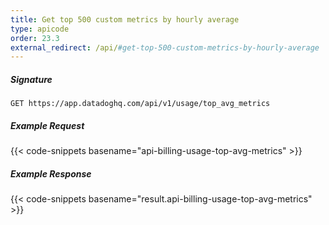```yaml
---
title: Get top 500 custom metrics by hourly average
type: apicode
order: 23.3
external_redirect: /api/#get-top-500-custom-metrics-by-hourly-average
---
```


##### Signature

`GET https://app.datadoghq.com/api/v1/usage/top_avg_metrics`

##### Example Request

{{< code-snippets basename="api-billing-usage-top-avg-metrics" >}}

##### Example Response

{{< code-snippets basename="result.api-billing-usage-top-avg-metrics" >}}
